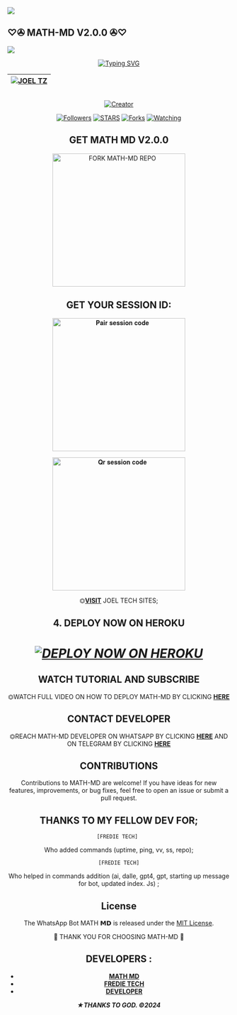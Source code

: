 <a><img src='https://i.imgur.com/LyHic3i.gif'/></a>
## ♡✇ MATH-MD V2.0.0 ✇♡
<a><img src='https://i.imgur.com/LyHic3i.gif'/></a>

<div align="center">
<a href="https://git.io/typing-svg"><img src="https://readme-typing-svg.demolab.com?font=Black+Ops+One&size=50&pause=1000&color=1BAFBAFF&center=true&width=910&height=100&lines=MATH+𝗠𝗗;A+WHATSAPP+BOT;CREATED+BY+JOEL+TECH" alt="Typing SVG" /></a>
  </p>
<div align="center">

| [![JOEL TZ](https://telegra.ph/file/0bc8a3f6e4e684addb141.jpg?lenght=50width=50)](https://github.com/jokathanjoka)|
|----|

<p align="center">
  <a href="#"><img src="http://readme-typing-svg.herokuapp.com?color=d1fa02&center=true&vCenter=true&multiline=false&lines=MATH-MD+IS+A+SIMPLE+BOT" alt="">
</p>
<p align="center">
<a href="#"><img title="Creator" src="https://img.shields.io/badge/Creator-JOEL TECH-red.svg?style=for-the-badge&logo=github"></a>
<p/>
<p align="center">
<a href="https://github.com/math-md?tab=followers"><img title="Followers" src="https://img.shields.io/github/followers/jokathanjoka?label=Followers&style=social"></a>
<a href="https://github.com/jokathanjoka/math-md/stargazers/"><img title="STARS" src="https://img.shields.io/github/stars/jokathanjoka/math-md?&style=social"></a>
<a href="https://github.com/jokathanjoka/math-md/network/members"><img title="Forks" src="https://img.shields.io/github/forks/jokathanjoka/math-md?style=social"></a>
<a href="https://github.com/jokathanjoka/math-md/watchers"><img title="Watching" src="https://img.shields.io/github/watchers/jokathanjoka/math-md?label=Watching&style=social"></a>
  
## GET MATH MD V2.0.0

<a href="https://github.com/jokathanjoka/math-md/fork"><img src="https://img.shields.io/badge/Fork%20mathmd%20Repo-blue" alt="FORK MATH-MD REPO" width="300"></a>

## GET YOUR SESSION ID: 

<a href="https://beltah-pairing-code-b11a94d6c0f0.herokuapp.com/pair"><img src="https://img.shields.io/badge/Pair%20session%20code-green" alt="𝐏𝐚𝐢𝐫 𝐬𝐞𝐬𝐬𝐢𝐨𝐧 𝐜𝐨𝐝𝐞" width="300"></a>

<a href="https://beltah-pairing-code-b11a94d6c0f0.herokuapp.com/qr"><img src="https://img.shields.io/badge/QR%20session%20code-red" alt="𝐐𝐫 𝐬𝐞𝐬𝐬𝐢𝐨𝐧 𝐜𝐨𝐝𝐞" width="300"></a>

⏣[**VISIT**](https://math-pairing-code-b11a94d6c0f0.herokuapp.com/) JOEL TECH SITES; <br>


## 4. DEPLOY NOW ON HEROKU 
<h1 align="center">
 
 ***[![DEPLOY NOW ON HEROKU](https://www.herokucdn.com/deploy/button.svg)](https://dashboard.heroku.com/new?button-url=https://github.com/jokathanjoka/math-md&template=https://github.com/jokathanjoka/math-md.git)***


 ## WATCH TUTORIAL AND SUBSCRIBE

⏣WATCH FULL VIDEO ON HOW TO DEPLOY MATH-MD BY CLICKING  [**HERE**](https://www.youtube.com/@freeonlinetvT1) 

 

 ## CONTACT DEVELOPER

⏣REACH MATH-MD DEVELOPER ON WHATSAPP BY CLICKING  [**HERE**](https://wa.me/255714595078)  AND ON TELEGRAM BY CLICKING  [**HERE**](https://t.me/freditech) 

## CONTRIBUTIONS

Contributions to MATH-MD are welcome! If you have ideas for new features, improvements, or bug fixes, feel free to open an issue or submit a pull request. <br>

  ## THANKS TO MY FELLOW DEV FOR;

    [FREDIE TECH] 
    
Who added commands (uptime, ping, vv, ss, repo); <br>

    [FREDIE TECH]
    
Who helped in commands addition 
(ai, dalle, gpt4, gpt, starting up message for bot, updated index. Js) ;

## License

The WhatsApp Bot MATH 𝗠𝗗 is released under the [MIT License](https://opensource.org/licenses/MIT).

🌟 THANK YOU FOR CHOOSING MATH-MD 🌟

## DEVELOPERS :

- [**MATH MD**](https://github.com/jokathanjoka)
- [**FREDIE TECH**](https://github.com/Fred1e)
- [**DEVELOPER**](https://wa.me/255714595078)

***★THANKS TO GOD. ©2024***
